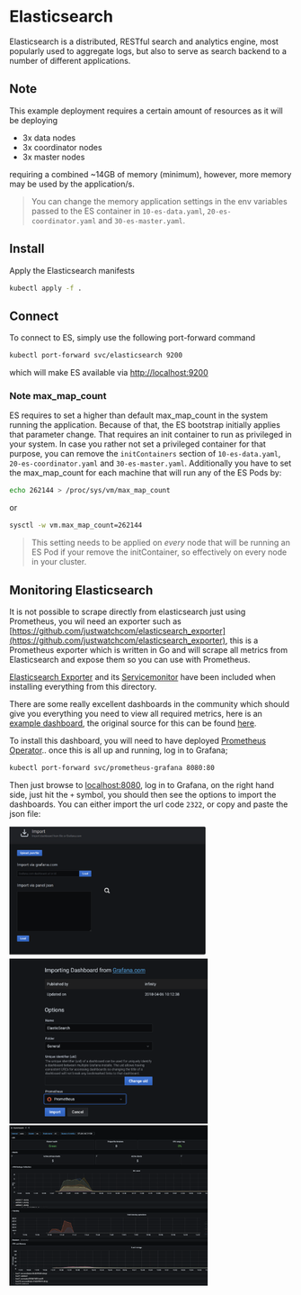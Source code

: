 # Elasticsearch

Elasticsearch is a distributed, RESTful search and analytics engine, most
popularly used to aggregate logs, but also to serve as search backend to a
number of different applications.

## Note

This example deployment requires a certain amount of resources as it will be
deploying

- 3x data nodes
- 3x coordinator nodes
- 3x master nodes

requiring a combined ~14GB of memory (minimum), however, more memory may be
used by the application/s.

> You can change the memory application settings in the env variables passed to
> the ES container in `10-es-data.yaml`, `20-es-coordinator.yaml` and
> `30-es-master.yaml`.

## Install

Apply the Elasticsearch manifests

```bash
kubectl apply -f .
```

## Connect

To connect to ES, simply use the following port-forward command

```bash
kubectl port-forward svc/elasticsearch 9200
```

which will make ES available via [http://localhost:9200](http://localhost:9200)

### Note max_map_count

ES requires to set a higher than default max_map_count in the system running
the application. Because of that, the ES bootstrap initially applies that
parameter change. That requires an init container to run as privileged in your
system. In case you rather not set a privileged container for that purpose, you
can remove the `initContainers` section of `10-es-data.yaml`,
`20-es-coordinator.yaml` and `30-es-master.yaml`. Additionally you have to set
the max_map_count for each machine that will run any of the ES Pods by:

```bash
echo 262144 > /proc/sys/vm/max_map_count
```

or

```bash
sysctl -w vm.max_map_count=262144
```

> This setting needs to be applied on _every_ node that will be running an ES
> Pod if your remove the initContainer, so effectively on every node in your
> cluster.


## Monitoring Elasticsearch

It is not possible to scrape directly from elasticsearch just using Prometheus, you wil need an exporter such as [https://github.com/justwatchcom/elasticsearch_exporter](https://github.com/justwatchcom/elasticsearch_exporter), this is a Prometheus exporter which is written in Go and will scrape all metrics from Elasticsearch and expose them so you can use with Prometheus.

[Elasticsearch Exporter](./77-es-exporter.yaml) and its [Servicemonitor](./78-servicemonitor.yaml) have been included when installing everything from this directory.

There are some really excellent dashboards in the community which should give you everything you need to view all required metrics, here is an [example dashboard](./dashboard/exporter.json), the original source for this can be found [here](https://grafana.com/grafana/dashboards/2322).


To install this dashboard, you will need to have deployed [Prometheus Operator](../prometheus).. once this is all up and running, log in to Grafana;

```bash
kubectl port-forward svc/prometheus-grafana 8080:80
```

Then just browse to [localhost:8080](localhost:8080), log in to Grafana, on the right hand side, just hit the `+` symbol, you should then see the options to import the dashboards. You can either import the url code `2322`, or copy and paste the json file:


<img src="./import-dashboard.png" width="70%" height="70%">

<img src="./import-dashboard2.png" width="70%" height="70%">

<img src="./example-dashboard.png" width="70%" height="70%">
